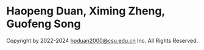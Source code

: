 # Haopeng Duan, Ximing Zheng, Guofeng Song
Copyright by 2022-2024 hpduan2000@csu.edu.cn Inc. All Rights Reserved.
